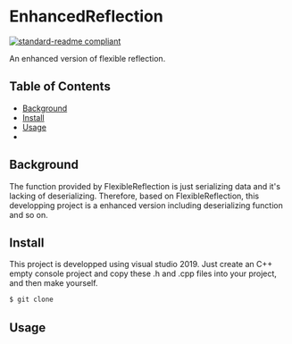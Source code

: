 # EnhancedReflection
[![standard-readme compliant](https://img.shields.io/badge/csdn%20blog-link-brightgreen.svg?style=flat-square)](https://github.com/pisuto/EnhancedReflection)

An enhanced version of flexible reflection.
## Table of Contents
- [Background](#background)
- [Install](#install)
- [Usage](#usage)
- 
## Background
The function provided by FlexibleReflection is just serializing data and it's lacking of deserializing. Therefore, based on FlexibleReflection, this developping project is a enhanced version including deserializing function and so on.

## Install
This project is developped using visual studio 2019. Just create an C++ empty console project and copy these .h and .cpp files into your project, and then make yourself.
```sh
$ git clone 
```

## Usage
